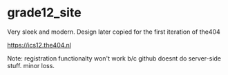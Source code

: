 # grade12_site

Very sleek and modern. Design later copied for the first iteration of the404

https://ics12.the404.nl

Note: registration functionalty won't work b/c github doesnt do server-side stuff. minor loss.
